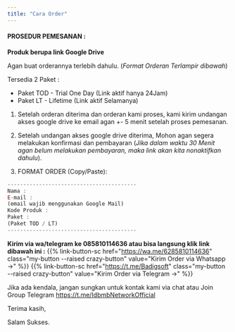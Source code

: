 ```yaml
---
title: "Cara Order"
---
```


#### PROSEDUR PEMESANAN :
**Produk berupa link Google Drive**

Agan buat orderannya terlebih dahulu. (*Format Orderan Terlampir dibawah*)

Tersedia 2 Paket :

- Paket TOD - Trial One Day (Link aktif hanya 24Jam)
- Paket LT - Lifetime (Link aktif Selamanya)

1. Setelah orderan diterima dan orderan kami proses, kami kirim undangan akses google drive ke email agan +- 5 menit setelah proses pemesanan.

2. Setelah undangan akses google drive diterima, Mohon agan segera melakukan konfirmasi dan pembayaran (*Jika dalam waktu 30 Menit agan belum melakukan pembayaran, maka link akan kita nonaktifkan dahulu*).

3. FORMAT ORDER (Copy/Paste):

```js
-----------------------------------------
Nama :
E-mail :
(email wajib menggunakan Google Mail)
Kode Produk :
Paket :
(Paket TOD / LT)
-----------------------------------------
```
**Kirim via wa/telegram ke 085810114636 atau bisa langsung klik link dibawah ini :**
{{% link-button-sc href="https://wa.me/6285810114636" class="my-button --raised crazy-button" value="Kirim Order via Whatsapp →" %}}
{{% link-button-sc href="https://t.me/Badigsoft" class="my-button --raised crazy-button" value="Kirim Order via Telegram →" %}}

Jika ada kendala, jangan sungkan untuk kontak kami via chat atau Join Group Telegram https://t.me/IdbmbNetworkOfficial

Terima kasih,

Salam Sukses.
